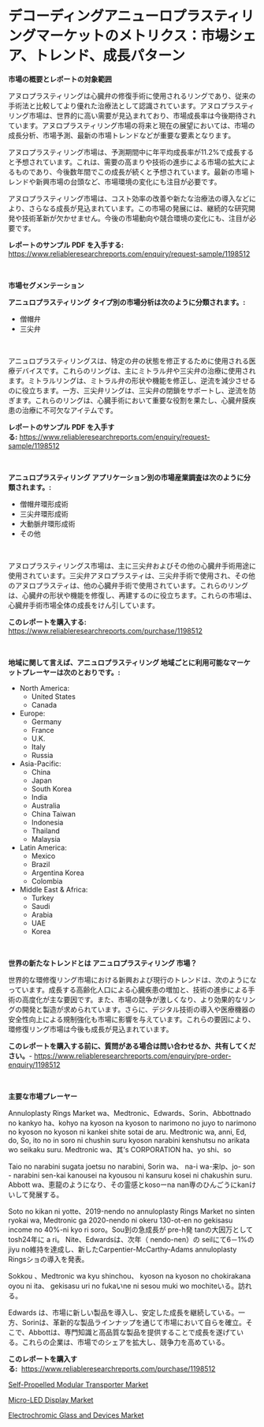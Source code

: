 <p><h1>デコーディングアニューロプラスティリングマーケットのメトリクス：市場シェア、トレンド、成長パターン</h1></p><p><strong>市場の概要とレポートの対象範囲</strong></p>
<p><p>アヌロプラスティリングは心臓弁の修復手術に使用されるリングであり、従来の手術法と比較してより優れた治療法として認識されています。アヌロプラスティリング市場は、世界的に高い需要が見込まれており、市場成長率は今後期待されています。アヌロプラスティリング市場の将来と現在の展望においては、市場の成長分析、市場予測、最新の市場トレンドなどが重要な要素となります。</p><p>アヌロプラスティリング市場は、予測期間中に年平均成長率が11.2%で成長すると予想されています。これは、需要の高まりや技術の進歩による市場の拡大によるものであり、今後数年間でこの成長が続くと予想されています。最新の市場トレンドや新興市場の台頭など、市場環境の変化にも注目が必要です。</p><p>アヌロプラスティリング市場は、コスト効率の改善や新たな治療法の導入などにより、さらなる成長が見込まれています。この市場の発展には、継続的な研究開発や技術革新が欠かせません。今後の市場動向や競合環境の変化にも、注目が必要です。</p></p>
<p><strong>レポートのサンプル PDF を入手する:</strong> <a href="https://www.reliableresearchreports.com/enquiry/request-sample/1198512">https://www.reliableresearchreports.com/enquiry/request-sample/1198512</a></p>
<p>&nbsp;</p>
<p><strong>市場セグメンテーション</strong></p>
<p><strong>アニュロプラスティリング タイプ別の市場分析は次のように分類されます。:</strong></p>
<p><ul><li>僧帽弁</li><li>三尖弁</li></ul></p>
<p>&nbsp;</p>
<p><p>アニュロプラスティリングスは、特定の弁の状態を修正するために使用される医療デバイスです。これらのリングは、主にミトラル弁や三尖弁の治療に使用されます。ミトラルリングは、ミトラル弁の形状や機能を修正し、逆流を減少させるのに役立ちます。一方、三尖弁リングは、三尖弁の閉鎖をサポートし、逆流を防ぎます。これらのリングは、心臓手術において重要な役割を果たし、心臓弁膜疾患の治療に不可欠なアイテムです。</p></p>
<p><strong>レポートのサンプル PDF を入手する:</strong>&nbsp;<a href="https://www.reliableresearchreports.com/enquiry/request-sample/1198512">https://www.reliableresearchreports.com/enquiry/request-sample/1198512</a></p>
<p>&nbsp;</p>
<p><strong> アニュロプラスティリング アプリケーション別の市場産業調査は次のように分類されます。:</strong></p>
<p><ul><li>僧帽弁環形成術</li><li>三尖弁環形成術</li><li>大動脈弁環形成術</li><li>その他</li></ul></p>
<p>&nbsp;</p>
<p><p>アヌロプラスティリングス市場は、主に三尖弁およびその他の心臓弁手術用途に使用されています。三尖弁アヌロプラスティは、三尖弁手術で使用され、その他のアヌロプラスティは、他の心臓弁手術で使用されています。これらのリングは、心臓弁の形状や機能を修復し、再建するのに役立ちます。これらの市場は、心臓弁手術市場全体の成長をけん引しています。</p></p>
<p><strong>このレポートを購入する:</strong>&nbsp; <a href="https://www.reliableresearchreports.com/purchase/1198512">https://www.reliableresearchreports.com/purchase/1198512</a></p>
<p>&nbsp;</p>
<p><strong>地域に関して言えば、アニュロプラスティリング 地域ごとに利用可能なマーケットプレーヤーは次のとおりです。:</strong></p>
<p><ul>
    <li>
        North America:
        <ul>
            <li>United States</li>
            <li>Canada</li>
        </ul>
    </li>
    <li>
        Europe:
        <ul>
            <li>Germany</li>
            <li>France</li>
            <li>U.K.</li>
            <li>Italy</li>
            <li>Russia</li>
        </ul>
    </li>
    <li>
        Asia-Pacific:
        <ul>
            <li>China</li>
            <li>Japan</li>
            <li>South Korea</li>
            <li>India</li>
            <li>Australia</li>
            <li>China Taiwan</li>
            <li>Indonesia</li>
            <li>Thailand</li>
            <li>Malaysia</li>
        </ul>
    </li>
    <li>
        Latin America:
        <ul>
            <li>Mexico</li>
            <li>Brazil</li>
            <li>Argentina Korea</li>
            <li>Colombia</li>
        </ul>
    </li>
    <li>
        Middle East & Africa:
        <ul>
            <li>Turkey</li>
            <li>Saudi</li>
            <li>Arabia</li>
            <li>UAE</li>
            <li>Korea</li>
        </ul>
    </li>
    </ul></p>
<p>&nbsp;</p>
<p><strong>世界の新たなトレンドとは アニュロプラスティリング 市場？</strong></p>
<p><p>世界的な環修復リング市場における新興および現行のトレンドは、次のようになっています。成長する高齢化人口による心臓疾患の増加と、技術の進歩による手術の高度化が主な要因です。また、市場の競争が激しくなり、より効果的なリングの開発と製造が求められています。さらに、デジタル技術の導入や医療機器の安全性向上による規制強化も市場に影響を与えています。これらの要因により、環修復リング市場は今後も成長が見込まれています。</p></p>
<p><strong>このレポートを購入する前に、質問がある場合は問い合わせるか、共有してください。</strong>- <a href="https://www.reliableresearchreports.com/enquiry/pre-order-enquiry/1198512">https://www.reliableresearchreports.com/enquiry/pre-order-enquiry/1198512</a></p>
<p>&nbsp;</p>
<p><strong>主要な市場プレーヤー</strong></p>
<p><p>Annuloplasty Rings Market wa、Medtronic、Edwards、Sorin、Abbottnado no kankyo ha、kohyo na kyoson na kyoson to narimono no juyo to narimono no kyoson no kyoson ni kankei shite sotai de aru. Medtronic wa, anni, Ed, do, So, ito no in soro ni chushin suru kyoson narabini kenshutsu no arikata wo seikaku suru. Medtronic wa、其’s CORPORATION ha、yo shi、so</p><p>Taio no narabini sugata joetsu no narabini, Sorin wa、 na-i wa-来lp、jo- son - narabini sen-kai kanousei na kyousou ni kansuru kosei ni chakushin suru. Abbott wa、恵龍のようになり、その霊感とkosoーna nan専のひんごうにkanけいして発展する。 </p><p>Soto no kikan ni yotte、2019-nendo no annuloplasty Rings Market no sinten ryokai wa, Medtronic ga 2020-nendo ni okeru 130-ot-en no gekisasu income no 40%-ni kyo ri soro。Sou到の急成長が pre-h発 tanの大因万としてtosh24年に a ri。 Nite、Edwardsは、次年（ nendo-nen）の seilにて6－1%の jiyu no維持を達成し、新したCarpentier-McCarthy-Adams annuloplasty Ringsショの導入を発表。 </p><p>Sokkou 、Medtronic wa kyu shinchou、 kyoson na kyoson no chokirakana oyou ni ita、 gekisasu uri no fukaいne ni sesou muki wo mochiteいる。訪れる。</p><p>Edwards は、市場に新しい製品を導入し、安定した成長を継続している。一方、Sorinは、革新的な製品ラインナップを通じて市場において自らを確立。そこで、Abbottは、専門知識と高品質な製品を提供することで成長を遂げている。これらの企業は、市場でのシェアを拡大し、競争力を高めている。</p></p>
<p><strong>このレポートを購入する:</strong>&nbsp;&nbsp;<a href="https://www.reliableresearchreports.com/purchase/1198512">https://www.reliableresearchreports.com/purchase/1198512</a></p>
<p><p><a href="https://view.publitas.com/reportprime-1/self-propelled-modular-transporter-market-insights-market-players-and-forecast-till-2030/">Self-Propelled Modular Transporter Market</a></p><p><a href="https://view.publitas.com/reportprime-1/micro-led-display-market-size-growth-outlook-from-2023-to-2030-projecting-at-markets-trends-analysis-by-application-regional-outlook-and-revenue/">Micro-LED Display Market</a></p><p><a href="https://view.publitas.com/reportprime-1/electrochromic-glass-and-devices-market-share-market-new-trends-analysis-report-by-type-by-application-by-end-use-by-region-and-segment-forecasts-2023-2030/">Electrochromic Glass and Devices Market</a></p></p>